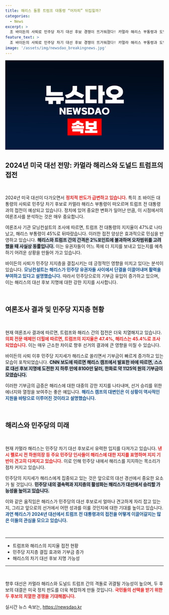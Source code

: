 ```yaml
---
title: 해리스 돌풍 트럼프 대통령 “어차피” 뒤집힐까?
categories:
  - News
excerpt: >
  조 바이든의 사퇴로 민주당 차기 대선 후보 경쟁이 뜨거워졌다! 카멀라 해리스 부통령과 도널드 트럼프의 지지율 차는 불과 2%포인트. 해리스가 민주당을 결집시키며 기부금도 폭주하고 있다. 과연 그녀가 대선의 주인공이 될 수 있을까? 클릭해서 자세히 알아보세요!
feature_text: >
  조 바이든의 사퇴로 민주당 차기 대선 후보 경쟁이 뜨거워졌다! 카멀라 해리스 부통령과 도널드 트럼프의 지지율 차는 불과 2%포인트. 해리스가 민주당을 결집시키며 기부금도 폭주하고 있다. 과연 그녀가 대선의 주인공이 될 수 있을까? 클릭해서 자세히 알아보세요!
image: '/assets/img/newsdao_breakingnews.jpg'
---
```


<p><img src="/assets/img/newsdao_breakingnews.jpg" alt="bookingtag 속보" /></p>

<h2 data-ke-size="size26">2024년 미국 대선 전망: 카멀라 해리스와 도널드 트럼프의 접전</h2>

<p data-ke-size="size16">&nbsp;</p>

<p data-ke-size="size16">2024년 미국 대선이 다가오면서 <b><span style="color: #ee2323;">정치적 판도가 급변하고 있습니다.</span></b> 특히 조 바이든 대통령의 사퇴로 민주당 차기 후보로 카멀라 해리스 부통령이 떠오르며 트럼프 전 대통령과의 접전이 예상되고 있습니다. 정치에 있어 중요한 변화가 일어난 만큼, 이 시점에서의 여론조사를 분석하는 것은 매우 중요합니다.</p>

<p data-ke-size="size16">여론조사 기관 모닝컨설트의 조사에 따르면, 트럼프 전 대통령의 지지율이 47%로 나타났고, 해리스 부통령이 45%로 뒤따랐습니다. 이러한 접전 양상은 효과적으로 민심을 반영하고 있습니다. <b><span style="background-color: #21538527;">해리스와 트럼프 간의 간격은 2%포인트에 불과하며 오차범위를 고려했을 때 사실상 동률입니다.</span></b> 이는 유권자들이 어느 쪽에 더 지지를 보내고 있는지를 예측하기 어려운 상황을 만들어 가고 있습니다.</p>

<p data-ke-size="size16">바이든의 사퇴가 민주당 지지층을 결집시키는 데 긍정적인 영향을 미치고 있다는 분석이 있습니다. <b><span style="color: #1a5490;">모닝컨설트는 해리스가 민주당 유권자들 사이에서 단결을 이끌어내며 활력을 부여하고 있다고 설명했습니다.</span></b> 따라서 민주당으로의 기부금 유입이 증가하고 있으며, 이는 해리스의 대선 후보 지명에 대한 강한 지지를 시사합니다.</p>

<p data-ke-size="size16">&nbsp;</p>

<h2 data-ke-size="size26">여론조사 결과 및 민주당 지지층 현황</h2>

<p data-ke-size="size16">&nbsp;</p>

<p data-ke-size="size16">현재 여론조사 결과에 따르면, 트럼프와 해리스 간의 접전은 더욱 치열해지고 있습니다. <b><span style="color: #ee2323;">의회 전문 매체인 더힐에 따르면, 트럼프의 지지율은 47.4%, 해리스는 45.4%로 조사되었습니다.</span></b> 이는 매우 근소한 차이로 향후 선거의 결과에 큰 영향을 미칠 수 있습니다.</p>

<p data-ke-size="size16">바이든의 사퇴 이후 민주당 지지세가 해리스로 쏠리면서 기부금이 빠르게 증가하고 있는 모습이 포착되었습니다. <b><span style="background-color: #21538527;">CNN 보도에 따르면 해리스 캠프에서 발표한 바에 따르면, 스스로 대선 후보 지명에 도전한 지 하루 만에 8100만 달러, 한화로 약 1125억 원의 기부금이 모였습니다.</span></b></p>

<p data-ke-size="size16">이러한 기부금의 급증은 해리스에 대한 대중의 강한 지지를 나타내며, 선거 승리를 위한 에너지와 열정을 보여주는 좋은 예입니다. <b><span style="color: #1a5490;">해리스 캠프의 대변인은 이 상황이 역사적인 지원을 바탕으로 이루어진 것이라고 설명했습니다.</span></b></p>

<p data-ke-size="size16">&nbsp;</p>

<h2 data-ke-size="size26">해리스와 민주당의 미래</h2>

<p data-ke-size="size16">&nbsp;</p>

<p data-ke-size="size16">현재 카멀라 해리스는 민주당 차기 대선 후보로서 유력한 입지를 다져가고 있습니다. <b><span style="color: #ee2323;">낸시 펠로시 전 하원의장 등 주요 민주당 인사들이 해리스에 대한 지지를 표명하며 지지 기반이 견고히 다져지고 있습니다.</span></b> 이로 인해 민주당 내에서 해리스를 지지하는 목소리가 점차 커지고 있습니다.</p>

<p data-ke-size="size16">민주당의 지지세가 해리스에게 집중되고 있는 것은 앞으로의 대선 경선에서 중요한 요소가 될 것입니다. <b><span style="background-color: #21538527;">민주당 내의 결속력과 지지층의 활성화는 해리스가 대선에서 승리할 가능성을 높이고 있습니다.</span></b></p>

<p data-ke-size="size16">이와 같은 움직임은 해리스가 민주당의 대선 후보로서 얼마나 견고하게 자리 잡고 있는지, 그리고 앞으로의 선거에서 어떤 성과를 이룰 것인지에 대한 기대를 높이고 있습니다. <b><span style="color: #1a5490;">과연 해리스가 2024년 대선에서 트럼프 전 대통령과의 접전을 어떻게 이끌어갈지는 많은 이들의 관심을 모으고 있습니다.</span></b></p>

<p data-ke-size="size16">&nbsp;</p>

<hr />

<ul>
<li>트럼프와 해리스의 지지율 접전 현황</li>
<li>민주당 지지층 결집 효과와 기부금 증가</li>
<li>해리스의 차기 대선 후보 지명 가능성</li>
</ul>

<hr />

<p data-ke-size="size16">&nbsp;</p>

<p data-ke-size="size16">향후 대선은 카멀라 해리스와 도널드 트럼프 간의 격돌로 귀결될 가능성이 높으며, 두 후보의 대결은 미국 정치 판도를 더욱 복잡하게 만들 것입니다. <b><span style="color: #ee2323;">국민들의 선택을 받기 위한 두 후보의 치열한 경쟁을 기대해봅니다.</span></b></p>
실시간 뉴스 속보는, <a href="https://newsdao.kr" rel="dofollow">https://newsdao.kr</a>



